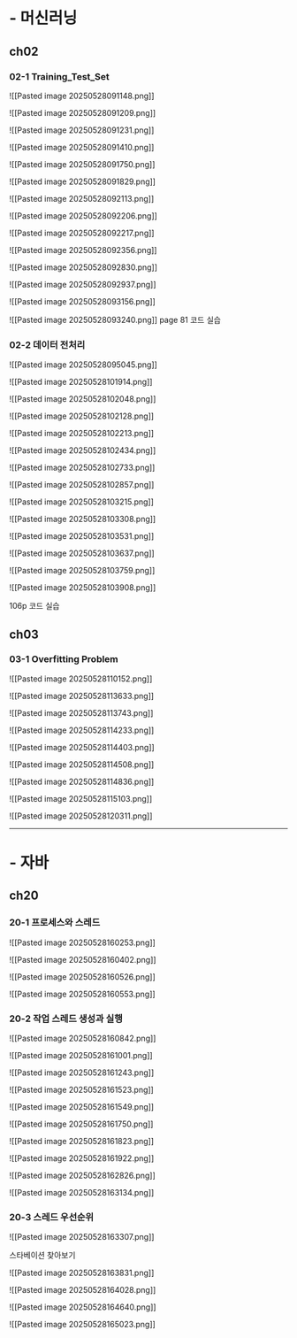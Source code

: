 
# - 머신러닝

## ch02

### 02-1 Training_Test_Set


![[Pasted image 20250528091148.png]]

![[Pasted image 20250528091209.png]]

![[Pasted image 20250528091231.png]]

![[Pasted image 20250528091410.png]]

![[Pasted image 20250528091750.png]]

![[Pasted image 20250528091829.png]]

![[Pasted image 20250528092113.png]]

![[Pasted image 20250528092206.png]]

![[Pasted image 20250528092217.png]]

![[Pasted image 20250528092356.png]]

![[Pasted image 20250528092830.png]]

![[Pasted image 20250528092937.png]]

![[Pasted image 20250528093156.png]]

![[Pasted image 20250528093240.png]]
page 81 코드 실습

### 02-2 데이터 전처리


![[Pasted image 20250528095045.png]]

![[Pasted image 20250528101914.png]]

![[Pasted image 20250528102048.png]]

![[Pasted image 20250528102128.png]]

![[Pasted image 20250528102213.png]]

![[Pasted image 20250528102434.png]]

![[Pasted image 20250528102733.png]]

![[Pasted image 20250528102857.png]]

![[Pasted image 20250528103215.png]]

![[Pasted image 20250528103308.png]]

![[Pasted image 20250528103531.png]]

![[Pasted image 20250528103637.png]]

![[Pasted image 20250528103759.png]]

![[Pasted image 20250528103908.png]]

106p 코드 실습

## ch03

### 03-1 Overfitting Problem


![[Pasted image 20250528110152.png]]

![[Pasted image 20250528113633.png]]

![[Pasted image 20250528113743.png]]

![[Pasted image 20250528114233.png]]

![[Pasted image 20250528114403.png]]

![[Pasted image 20250528114508.png]]

![[Pasted image 20250528114836.png]]

![[Pasted image 20250528115103.png]]

![[Pasted image 20250528120311.png]]

 ------------------------------------


# - 자바

## ch20

### 20-1 프로세스와 스레드 

![[Pasted image 20250528160253.png]]

![[Pasted image 20250528160402.png]]

![[Pasted image 20250528160526.png]]

![[Pasted image 20250528160553.png]]

### 20-2 작업 스레드 생성과 실행

![[Pasted image 20250528160842.png]]

![[Pasted image 20250528161001.png]]

![[Pasted image 20250528161243.png]]

![[Pasted image 20250528161523.png]]

![[Pasted image 20250528161549.png]]

![[Pasted image 20250528161750.png]]

![[Pasted image 20250528161823.png]]

![[Pasted image 20250528161922.png]]

![[Pasted image 20250528162826.png]]

![[Pasted image 20250528163134.png]]


### 20-3 스레드 우선순위



![[Pasted image 20250528163307.png]]

스타베이션 찾아보기

![[Pasted image 20250528163831.png]]

![[Pasted image 20250528164028.png]]

![[Pasted image 20250528164640.png]]

![[Pasted image 20250528165023.png]]


